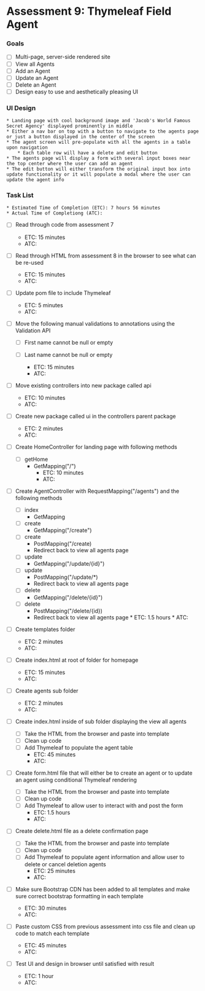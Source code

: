 # Assessment 9: Thymeleaf Field Agent

### Goals
* [ ] Multi-page, server-side rendered site
* [ ] View all Agents
* [ ] Add an Agent
* [ ] Update an Agent
* [ ] Delete an Agent
* [ ] Design easy to use and aesthetically pleasing UI

### UI Design
    * Landing page with cool background image and 'Jacob's World Famous Secret Agency' displayed prominently in middle
    * Either a nav bar on top with a button to navigate to the agents page or just a button displayed in the center of the screen
    * The agent screen will pre-populate with all the agents in a table upon navigation
        * Each table row will have a delete and edit button
    * The agents page will display a form with several input boxes near the top center where the user can add an agent
    * The edit button will either transform the original input box into update functionality or it will populate a modal where the user can update the agent info

### Task List
    * Estimated Time of Completion (ETC): 7 hours 56 minutes
    * Actual Time of Completiong (ATC): 
* [ ] Read through code from assessment 7
    * ETC: 15 minutes
    * ATC: 
* [ ] Read through HTML from assessment 8 in the browser to see what can be re-used
    * ETC: 15 minutes
    * ATC:
* [ ] Update pom file to include Thymeleaf
    * ETC: 5 minutes
    * ATC:
* [ ] Move the following manual validations to annotations using the Validation API
    * [ ] First name cannot be null or empty
    * [ ] Last name cannot be null or empty

        * ETC: 15 minutes
        * ATC:
    
* [ ] Move existing controllers into new package called api

    * ETC: 10 minutes
    * ATC:
* [ ] Create new package called ui in the controllers parent package    
    * ETC: 2 minutes
    * ATC:
* [ ] Create HomeController for landing page with following methods
    * [ ] getHome 
        * GetMapping("/")
            * ETC: 10 minutes
            * ATC:
* [ ] Create AgentController with RequestMapping("/agents") and the following methods
    * [ ] index
        * GetMapping
    * [ ] create
        * GetMapping("/create")
    * [ ] create
        * PostMapping("/create)
        * Redirect back to view all agents page
    * [ ] update
      * GetMapping("/update/{id}")
    * [ ] update
      * PostMapping("/update/*)
      * Redirect back to view all agents page
    * [ ] delete
      * GetMapping("/delete/{id}")
    * [ ] delete
      * PostMapping("/delete/{id})
      * Redirect back to view all agents page
            * ETC: 1.5 hours
            * ATC:
    
* [ ] Create templates folder
    * ETC: 2 minutes
    * ATC:
* [ ] Create index.html at root of folder for homepage
    * ETC: 15 minutes
    * ATC:
* [ ] Create agents sub folder
    * ETC: 2 minutes
    * ATC:
* [ ] Create index.html inside of sub folder displaying the view all agents
    * [ ] Take the HTML from the browser and paste into template
    * [ ] Clean up code
    * [ ] Add Thymeleaf to populate the agent table
        * ETC: 45 minutes
        * ATC:
    
* [ ] Create form.html file that will either be to create an agent or to update an agent using conditional Thymeleaf rendering
    * [ ] Take the HTML from the browser and paste into template
    * [ ] Clean up code
    * [ ] Add Thymeleaf to allow user to interact with and post the form
        * ETC: 1.5 hours
        * ATC:
        

* [ ] Create delete.html file as a delete confirmation page
    * [ ] Take the HTML from the browser and paste into template
    * [ ] Clean up code
    * [ ] Add Thymeleaf to populate agent information and allow user to delete or cancel deletion agents
        * ETC: 25 minutes
        * ATC:
    
* [ ] Make sure Bootstrap CDN has been added to all templates and make sure correct bootstrap formatting in each template
  * ETC: 30 minutes
  * ATC:
* [ ] Paste custom CSS from previous assessment into css file and clean up code to match each template
  * ETC: 45 minutes
  * ATC:
* [ ] Test UI and design in browser until satisfied with result
  * ETC: 1 hour
  * ATC:
    
    




    
